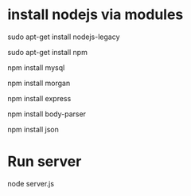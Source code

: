 # install nodejs via modules

sudo apt-get install nodejs-legacy

sudo apt-get install npm

npm install mysql

npm install morgan

npm install express

npm install body-parser

npm install json

# Run server

node server.js
